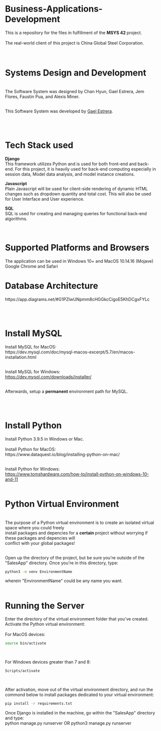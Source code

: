 # Business-Applications-Development
This is a repository for the files in fulfillment of the <b> MSYS 42 </b> project.<br><br>
The real-world client of this project is China Global Steel Corporation. <br><br><br>

<h1> Systems Design and Development </h1> <br>
The Software System was designed by Chan Hyun, Gael Estrera, Jem Flores, Faustin Pua, and Alexis Miner. <br><br>

This Software System was developed by [Gael Estrera](https://github.com/Decoretum).

<br><br>
<h1> Tech Stack used </h1>

<b> Django </b> <br>
This framework utilizes Python and is used for both front-end and back-end. For this project, it is heavily used for back-end computing especially in session data, Model data analysis, and model instance creations. <br>

<b> Javascript </b> <br>
Plain Javascript will be used for client-side rendering of dynamic HTML changes such as dropdown quantity and total cost. This will also be used for User Interface and User experience. <br>

<b> SQL </b> <br>
SQL is used for creating and managing queries for functional back-end algorithms.

<br>

<h1> Supported Platforms and Browsers </h1>
The application can be used in Windows 10+ and MacOS 10.14.16 (Mojave) <br>
Google Chrome and Safari <br>

<h1> Database Architecture </h1>
https://app.diagrams.net/#G1PZlwUNpmm8cHGGkcCigoE5KhDCgxFYLc

<br><br>
<h1> Install MySQL </h1>
Install MySQL for MacOS: <br>
https://dev.mysql.com/doc/mysql-macos-excerpt/5.7/en/macos-installation.html <br><br>

Install MySQL for Windows: <br>
https://dev.mysql.com/downloads/installer/ <br><br>

Afterwards, setup a <b> permanent </b> environment path for MySQL.

<br><br>
<h1> Install Python </h1> 
Install Python 3.9.5 in Windows or Mac. <br><br>
Install Python for MacOS: <br>
https://www.dataquest.io/blog/installing-python-on-mac/ <br><br>

Install Python for Windows: <br>
https://www.tomshardware.com/how-to/install-python-on-windows-10-and-11 <br><br>

<h1> Python Virtual Environment   </h1> <br>
The purpose of a Python virtual environment is to create an isolated virtual space where you could freely <br>
install packages and depencies for a <b> certain </b> project without worrying if these packages and depencies will <br>
conflict with your global packages! <br><br>

Open up the directory of the project, but be sure you're outside of the "SalesApp" directory. Once you're in this directory, type: <br>
```bash
python3 -m venv EnvironmentName 
``` 
wherein "EnvironmentName" could be any name you want. <br><br>


<h1> Running the Server </h1>
Enter the directory of the virtual environment folder that you've created. <br>
Activate the Python virtual environment: <br><br>
For MacOS devices: 
<br>

```bash
source bin/activate 
``` 
<br>

For Windows devices greater than 7 and 8:
<br>

```bash
Scripts/activate
``` 
<br>


After activation, move out of the virtual environment directory, and run the commond below to install packages dedicated to your virtual environment: <br>
```bash
pip install -r requirements.txt 
```
Once Django is installed in the machine, go within the "SalesApp" directory and type: <br>
python manage.py runserver OR python3 manage.py runserver <br>




